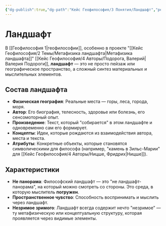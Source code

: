 ```yaml
---
{"dg-publish":true,"dg-path":"Кейс Геофилософия/3 Понятия/Ландшафт","permalink":"/kejs-geofilosofiya/3-ponyatiya/landshaft/","dgShowLocalGraph":true}
---
```


# Ландшафт

В [[Геофилософия 1\|геофилософии]], особенно в проекте "[[Кейс Геофилософия/2 Темы/Метафизика ландшафта\|Метафизика ландшафта]]" [[Кейс Геофилософия/4 Авторы/Подорога, Валерий\|Валерия Подороги]], **ландшафт** — это не просто пейзаж или географическое пространство, а сложный синтез материальных и мыслительных элементов.

## Состав ландшафта
- **Физическая география**: Реальные места — горы, леса, города, моря.
- **Автор**: Его биография, телесность, здоровье или болезнь, его сенсомоторный опыт.
- **Произведение**: Текст, который "собирается" в этом ландшафте и одновременно сам его формирует.
- **Концепты**: Идеи, которые рождаются из взаимодействия автора, места и текста.
- **Атрибуты**: Конкретные объекты, которые становятся символическими для философа (например, "камень в Зильс-Марии" для [[Кейс Геофилософия/4 Авторы/Ницше, Фридрих\|Ницше]]).

## Характеристики
- **Не панорама**: Философский ландшафт — это "не ландшафт-панорама", на который можно смотреть со стороны. Это среда, в которую мыслитель **погружен**.
- **Пространственное чувство**: Способность воспринимать и мыслить через ландшафт.
- **Незримое зримого**: Ландшафт всегда содержит нечто "незримое" — ту метафизическую или концептуальную структуру, которая проявляется через видимые элементы.
